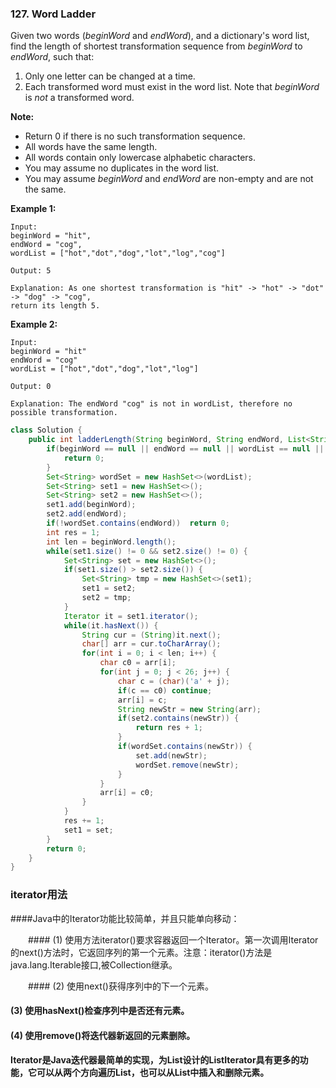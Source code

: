 ### 127. Word Ladder

Given two words (*beginWord* and *endWord*), and a dictionary's word list, find the length of shortest transformation sequence from *beginWord* to *endWord*, such that:

1. Only one letter can be changed at a time.
2. Each transformed word must exist in the word list. Note that *beginWord* is *not* a transformed word.

**Note:**

- Return 0 if there is no such transformation sequence.
- All words have the same length.
- All words contain only lowercase alphabetic characters.
- You may assume no duplicates in the word list.
- You may assume *beginWord* and *endWord* are non-empty and are not the same.

**Example 1:**

```
Input:
beginWord = "hit",
endWord = "cog",
wordList = ["hot","dot","dog","lot","log","cog"]

Output: 5

Explanation: As one shortest transformation is "hit" -> "hot" -> "dot" -> "dog" -> "cog",
return its length 5.
```

**Example 2:**

```
Input:
beginWord = "hit"
endWord = "cog"
wordList = ["hot","dot","dog","lot","log"]

Output: 0

Explanation: The endWord "cog" is not in wordList, therefore no possible transformation.
```

~~~java
class Solution {
    public int ladderLength(String beginWord, String endWord, List<String> wordList) {
        if(beginWord == null || endWord == null || wordList == null || wordList.size() == 0) {
            return 0;
        }
        Set<String> wordSet = new HashSet<>(wordList);
        Set<String> set1 = new HashSet<>();
        Set<String> set2 = new HashSet<>();
        set1.add(beginWord);
        set2.add(endWord);
        if(!wordSet.contains(endWord))  return 0;
        int res = 1;
        int len = beginWord.length();
        while(set1.size() != 0 && set2.size() != 0) {
            Set<String> set = new HashSet<>();
            if(set1.size() > set2.size()) {
                Set<String> tmp = new HashSet<>(set1);
                set1 = set2;
                set2 = tmp;
            }
            Iterator it = set1.iterator();
            while(it.hasNext()) {
                String cur = (String)it.next();
                char[] arr = cur.toCharArray();
                for(int i = 0; i < len; i++) {
                    char c0 = arr[i];
                    for(int j = 0; j < 26; j++) {
                        char c = (char)('a' + j);
                        if(c == c0) continue;
                        arr[i] = c;
                        String newStr = new String(arr);
                        if(set2.contains(newStr)) {
                            return res + 1;
                        }
                        if(wordSet.contains(newStr)) {
                            set.add(newStr);
                            wordSet.remove(newStr);
                        }
                    }
                    arr[i] = c0;  
                }
            }
            res += 1;
            set1 = set;
        }
        return 0;
    }
}
~~~

### iterator用法

####Java中的Iterator功能比较简单，并且只能单向移动：

　　#### (1) 使用方法iterator()要求容器返回一个Iterator。第一次调用Iterator的next()方法时，它返回序列的第一个元素。注意：iterator()方法是java.lang.Iterable接口,被Collection继承。

　　#### (2) 使用next()获得序列中的下一个元素。

#### (3) 使用hasNext()检查序列中是否还有元素。

#### (4) 使用remove()将迭代器新返回的元素删除。

#### Iterator是Java迭代器最简单的实现，为List设计的ListIterator具有更多的功能，它可以从两个方向遍历List，也可以从List中插入和删除元素。